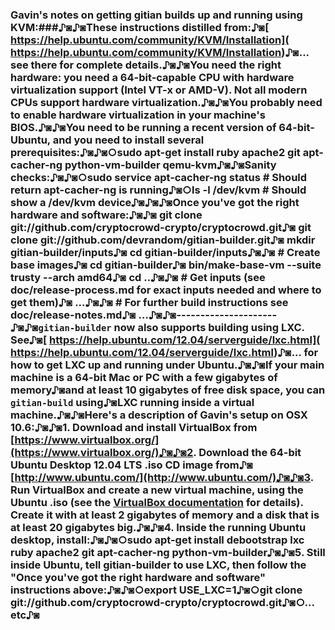 ### Gavin's notes on getting gitian builds up and running using KVM:###♪◙♪◙These instructions distilled from:♪◙[  https://help.ubuntu.com/community/KVM/Installation](  https://help.ubuntu.com/community/KVM/Installation)♪◙... see there for complete details.♪◙♪◙You need the right hardware: you need a 64-bit-capable CPU with hardware virtualization support (Intel VT-x or AMD-V). Not all modern CPUs support hardware virtualization.♪◙♪◙You probably need to enable hardware virtualization in your machine's BIOS.♪◙♪◙You need to be running a recent version of 64-bit-Ubuntu, and you need to install several prerequisites:♪◙♪◙○sudo apt-get install ruby apache2 git apt-cacher-ng python-vm-builder qemu-kvm♪◙♪◙Sanity checks:♪◙♪◙○sudo service apt-cacher-ng status  # Should return apt-cacher-ng is running♪◙○ls -l /dev/kvm   # Should show a /dev/kvm device♪◙♪◙♪◙Once you've got the right hardware and software:♪◙♪◙    git clone git://github.com/cryptocrowd-crypto/cryptocrowd.git♪◙    git clone git://github.com/devrandom/gitian-builder.git♪◙    mkdir gitian-builder/inputs♪◙    cd gitian-builder/inputs♪◙♪◙    # Create base images♪◙    cd gitian-builder♪◙    bin/make-base-vm --suite trusty --arch amd64♪◙    cd ..♪◙♪◙    # Get inputs (see doc/release-process.md for exact inputs needed and where to get them)♪◙    ...♪◙♪◙    # For further build instructions see doc/release-notes.md♪◙    ...♪◙♪◙---------------------♪◙♪◙`gitian-builder` now also supports building using LXC. See♪◙[  https://help.ubuntu.com/12.04/serverguide/lxc.html](  https://help.ubuntu.com/12.04/serverguide/lxc.html)♪◙... for how to get LXC up and running under Ubuntu.♪◙♪◙If your main machine is a 64-bit Mac or PC with a few gigabytes of memory♪◙and at least 10 gigabytes of free disk space, you can `gitian-build` using♪◙LXC running inside a virtual machine.♪◙♪◙Here's a description of Gavin's setup on OSX 10.6:♪◙♪◙1. Download and install VirtualBox from [https://www.virtualbox.org/](https://www.virtualbox.org/)♪◙♪◙2. Download the 64-bit Ubuntu Desktop 12.04 LTS .iso CD image from♪◙   [http://www.ubuntu.com/](http://www.ubuntu.com/)♪◙♪◙3. Run VirtualBox and create a new virtual machine, using the Ubuntu .iso (see the [VirtualBox documentation](https://www.virtualbox.org/wiki/Documentation) for details). Create it with at least 2 gigabytes of memory and a disk that is at least 20 gigabytes big.♪◙♪◙4. Inside the running Ubuntu desktop, install:♪◙♪◙○sudo apt-get install debootstrap lxc ruby apache2 git apt-cacher-ng python-vm-builder♪◙♪◙5. Still inside Ubuntu, tell gitian-builder to use LXC, then follow the "Once you've got the right hardware and software" instructions above:♪◙♪◙○export USE_LXC=1♪◙○git clone git://github.com/cryptocrowd-crypto/cryptocrowd.git♪◙○... etc♪◙